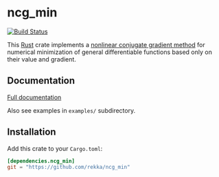 # ncg_min

[![Build Status](https://travis-ci.org/rekka/ncg_min.svg?branch=master)](https://travis-ci.org/rekka/ncg_min)

This [Rust] crate implements a [nonlinear conjugate gradient method][NCG
wiki] for numerical minimization of general differentiable functions
based only on their value and gradient.

## Documentation

[Full documentation](https://rekka.github.io/ncg_min)

Also see examples in `examples/` subdirectory.

## Installation

Add this crate to your `Cargo.toml`:

```toml
[dependencies.ncg_min]
git = "https://github.com/rekka/ncg_min"
```

[NCG wiki]: https://en.wikipedia.org/wiki/Nonlinear_conjugate_gradient_method
[Rust]: https://www.rust-lang.org/
